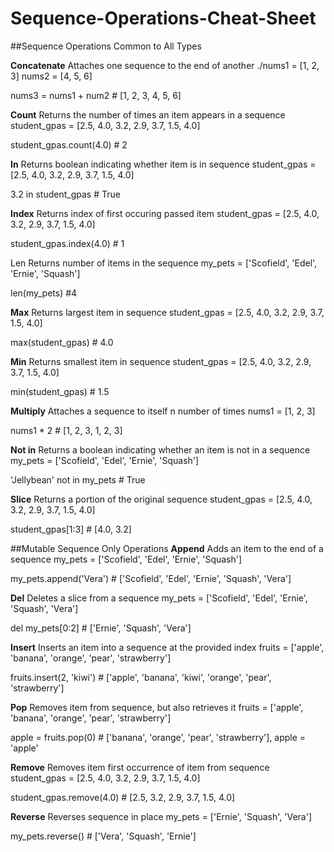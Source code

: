 # Sequence-Operations-Cheat-Sheet
##Sequence Operations Common to All Types

**Concatenate**
Attaches one sequence to the end of another
   ./nums1 = [1, 2, 3]
    nums2 = [4, 5, 6]

nums3 = nums1 + num2 # [1, 2, 3, 4, 5, 6]

**Count**
Returns the number of times an item appears in a sequence
student_gpas = [2.5, 4.0, 3.2, 2.9, 3.7, 1.5, 4.0]

student_gpas.count(4.0) # 2

**In**
Returns boolean indicating whether item is in sequence
student_gpas = [2.5, 4.0, 3.2, 2.9, 3.7, 1.5, 4.0]

3.2 in student_gpas # True

**Index**
Returns index of first occuring passed item
student_gpas = [2.5, 4.0, 3.2, 2.9, 3.7, 1.5, 4.0]

student_gpas.index(4.0) # 1

Len
Returns number of items in the sequence
my_pets = ['Scofield', 'Edel', 'Ernie', 'Squash']

len(my_pets) #4

**Max**
Returns largest item in sequence
student_gpas = [2.5, 4.0, 3.2, 2.9, 3.7, 1.5, 4.0]

max(student_gpas) # 4.0

**Min**
Returns smallest item in sequence
student_gpas = [2.5, 4.0, 3.2, 2.9, 3.7, 1.5, 4.0]

min(student_gpas) # 1.5

**Multiply**
Attaches a sequence to itself n number of times
nums1 = [1, 2, 3]

nums1 * 2 # [1, 2, 3, 1, 2, 3]

**Not in**
Returns a boolean indicating whether an item is not in a sequence
my_pets = ['Scofield', 'Edel', 'Ernie', 'Squash']

'Jellybean' not in my_pets # True

**Slice**
Returns a portion of the original sequence
student_gpas = [2.5, 4.0, 3.2, 2.9, 3.7, 1.5, 4.0]

student_gpas[1:3] # [4.0, 3.2]

##Mutable Sequence Only Operations
**Append**
Adds an item to the end of a sequence
my_pets = ['Scofield', 'Edel', 'Ernie', 'Squash']

my_pets.append('Vera') # ['Scofield', 'Edel', 'Ernie', 'Squash', 'Vera']

**Del**
Deletes a slice from a sequence
my_pets = ['Scofield', 'Edel', 'Ernie', 'Squash', 'Vera']

del my_pets[0:2] # ['Ernie', 'Squash', 'Vera']

**Insert**
Inserts an item into a sequence at the provided index
fruits = ['apple', 'banana', 'orange', 'pear', 'strawberry']

fruits.insert(2, 'kiwi') # ['apple', 'banana', 'kiwi', 'orange', 'pear', 'strawberry']

**Pop**
Removes item from sequence, but also retrieves it
fruits = ['apple', 'banana', 'orange', 'pear', 'strawberry']

apple = fruits.pop(0) # ['banana', 'orange', 'pear', 'strawberry'], apple = 'apple'

**Remove**
Removes item first occurrence of item from sequence
student_gpas = [2.5, 4.0, 3.2, 2.9, 3.7, 1.5, 4.0]

student_gpas.remove(4.0) # [2.5, 3.2, 2.9, 3.7, 1.5, 4.0]

**Reverse**
Reverses sequence in place
my_pets = ['Ernie', 'Squash', 'Vera']

my_pets.reverse() # ['Vera', 'Squash', 'Ernie']





